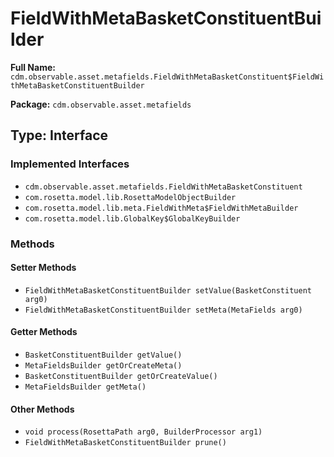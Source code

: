 # FieldWithMetaBasketConstituentBuilder

**Full Name:** `cdm.observable.asset.metafields.FieldWithMetaBasketConstituent$FieldWithMetaBasketConstituentBuilder`

**Package:** `cdm.observable.asset.metafields`

## Type: Interface

### Implemented Interfaces

- `cdm.observable.asset.metafields.FieldWithMetaBasketConstituent`
- `com.rosetta.model.lib.RosettaModelObjectBuilder`
- `com.rosetta.model.lib.meta.FieldWithMeta$FieldWithMetaBuilder`
- `com.rosetta.model.lib.GlobalKey$GlobalKeyBuilder`

### Methods

#### Setter Methods

- `FieldWithMetaBasketConstituentBuilder setValue(BasketConstituent arg0)`
- `FieldWithMetaBasketConstituentBuilder setMeta(MetaFields arg0)`

#### Getter Methods

- `BasketConstituentBuilder getValue()`
- `MetaFieldsBuilder getOrCreateMeta()`
- `BasketConstituentBuilder getOrCreateValue()`
- `MetaFieldsBuilder getMeta()`

#### Other Methods

- `void process(RosettaPath arg0, BuilderProcessor arg1)`
- `FieldWithMetaBasketConstituentBuilder prune()`

